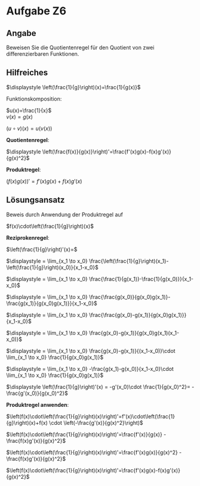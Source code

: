 # Aufgabe Z6
## Angabe

Beweisen Sie die Quotientenregel für den Quotient von zwei differenzierbaren Funktionen.

## Hilfreiches

$\displaystyle \left(\frac{1}{g}\right)(x)=\frac{1}{g(x)}$

Funktionskomposition:

$u(x)=\frac{1}{x}$\
$v(x) = g(x)$

$\displaystyle \left(u \circ v\right)(x)=u(v(x))$

**Quotientenregel**:

$\displaystyle \left(\frac{f(x)}{g(x)}\right)'=\frac{f'(x)g(x)-f(x)g'(x)}{g(x)^2}$

**Produktregel**:

$(f(x)g(x))'=f'(x)g(x)+f(x)g'(x)$

## Lösungsansatz

Beweis durch Anwendung der Produktregel auf 

$f(x)\cdot\left(\frac{1}{g}\right)(x)$

**Reziprokenregel**:

$\left(\frac{1}{g}\right)'(x)=$

$\displaystyle = \lim_{x_1 \to x_0} \frac{\left(\frac{1}{g}\right)(x_1)-\left(\frac{1}{g}\right)(x_0)}{x_1-x_0}$

$\displaystyle = \lim_{x_1 \to x_0} \frac{\frac{1}{g(x_1)}-\frac{1}{g(x_0)}}{x_1-x_0}$

$\displaystyle = \lim_{x_1 \to x_0} \frac{\frac{g(x_0)}{g(x_0)g(x_1)}-\frac{g(x_1)}{g(x_0)g(x_1)}}{x_1-x_0}$

$\displaystyle = \lim_{x_1 \to x_0} \frac{\frac{g(x_0)-g(x_1)}{g(x_0)g(x_1)}}{x_1-x_0}$

$\displaystyle = \lim_{x_1 \to x_0} \frac{g(x_0)-g(x_1)}{g(x_0)g(x_1)(x_1-x_0)}$

$\displaystyle = \lim_{x_1 \to x_0} \frac{g(x_0)-g(x_1)}{(x_1-x_0)}\cdot \lim_{x_1 \to x_0} \frac{1}{g(x_0)g(x_1)}$

$\displaystyle = \lim_{x_1 \to x_0} -\frac{g(x_1)-g(x_0)}{x_1-x_0}\cdot \lim_{x_1 \to x_0} \frac{1}{g(x_0)g(x_1)}$

$\displaystyle \left(\frac{1}{g}\right)'(x) = -g'(x_0)\cdot \frac{1}{g(x_0)^2}= -\frac{g'(x_0)}{g(x_0)^2}$

**Produktregel anwenden**:

$\left(f(x)\cdot\left(\frac{1}{g}\right)(x)\right)'=f'(x)\cdot\left(\frac{1}{g}\right)(x)+f(x) \cdot \left(-\frac{g'(x)}{g(x)^2}\right)$

$\left(f(x)\cdot\left(\frac{1}{g}\right)(x)\right)'=\frac{f'(x)}{g(x)} -\frac{f(x)g'(x)}{g(x)^2}$

$\left(f(x)\cdot\left(\frac{1}{g}\right)(x)\right)'=\frac{f'(x)g(x)}{g(x)^2} -\frac{f(x)g'(x)}{g(x)^2}$

$\left(f(x)\cdot\left(\frac{1}{g}\right)(x)\right)'=\frac{f'(x)g(x)-f(x)g'(x)}{g(x)^2}$